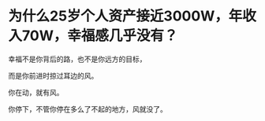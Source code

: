 # 为什么25岁个人资产接近3000W，年收入70W，幸福感几乎没有？

幸福不是你背后的路，也不是你远方的目标，

而是你前进时掠过耳边的风。

你在动，就有风。

你停下，不管你停在多么了不起的地方，风就没了。



